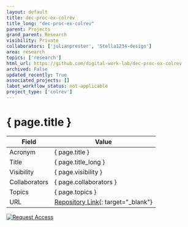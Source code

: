 ```yaml
---
layout: default
title: dec-proc-ex-colrev
title_long: "dec-proc-ex-colrev"
parent: Projects
grand_parent: Research
visibility: Private
collaborators: ['julianprester', 'Stella1234-design']
area: research
topics: ['research']
html_url: https://github.com/digital-work-lab/dec-proc-ex-colrev
archived: False
updated_recently: True
associated_projects: []
labot_workflow_status: not-applicable
project_type: ['colrev']
---
```


# { page.title }

Field               | Value
------------------- | ----------------------------------
Acronym             | { page.title }
Title               | { page.title_long }
Visibility          | { page.visibility }
Collaborators       | { page.collaborators }
Topics              | { page.topics }
URL                 | [Repository Link](https://github.com/digital-work-lab/dec-proc-ex-colrev){: target="_blank"}

[![Request Access](https://img.shields.io/badge/Request-Access-blue?style=for-the-badge)](https://github.com/digital-work-lab/dec-proc-ex-colrev/issues/new?assignees=geritwagner&labels=access+request&template=request-repo-access.md&title=%5BAccess+Request%5D+Request+for+access+to+repository)

